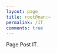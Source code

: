 ```yaml
---
layout: page
title: root@nan:~
permalink: /IT
comments: true
---
```


<div class="row justify-content-between">
<div class="col-md-8 pr-5">

<p> Page Post IT.</p>




</div>
</div>

